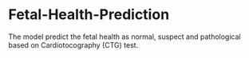 # Fetal-Health-Prediction
The model predict the fetal health as normal, suspect and pathological based on Cardiotocography (CTG) test.
